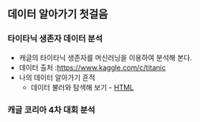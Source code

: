 ## 데이터 알아가기 첫걸음

### 타이타닉 생존자 데이터 분석
  * 캐글의 타이타닉 생존자를 머신러닝을 이용하여 분석해 본다.
  * 데이터 출처 :https://www.kaggle.com/c/titanic
  * 나의 데이터 알아가기 흔적
    * 데이터 불러와 탐색해 보기 - [HTML](https://jangsanghee.github.io/mydatatitanic/01_titanic_EDA.html)
    
### 캐글 코리아 4차 대회 분석
